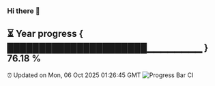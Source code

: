 ### Hi there 👋
⏳ Year progress { ██████████████████████▁▁▁▁▁▁▁▁ } 76.18 %
---
⏰ Updated on Mon, 06 Oct 2025 01:26:45 GMT
![Progress Bar CI](https://github.com/liununu/liununu/workflows/Progress%20Bar%20CI/badge.svg)
